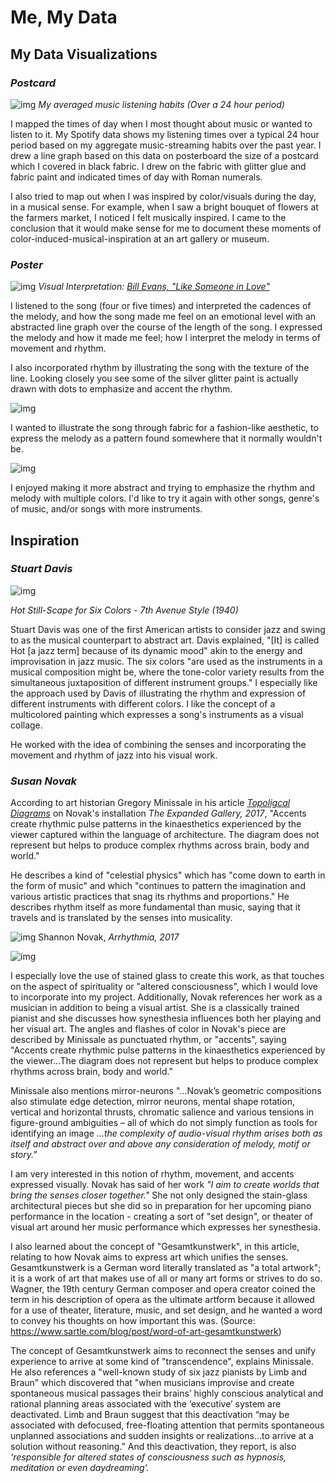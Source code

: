 
# Me, My Data

## My Data Visualizations

### *Postcard* 

![img](img/DATA.jpeg)
_My averaged music listening habits (Over a 24 hour period)_

I mapped the times of day when I most thought about music or wanted to listen to it. My Spotify data shows my listening times over a typical 24 hour period based on my aggregate music-streaming habits over the past year. I drew a line graph based on this data on posterboard the size of a postcard which I covered in black fabric. I drew on the fabric with glitter glue and fabric paint and indicated times of day with Roman numerals. 

I also tried to map out when I was inspired by color/visuals during the day, in a musical sense. For example, when I saw a bright bouquet of flowers at the farmers market, I noticed I felt musically inspired. I came to the conclusion that it would make sense for me to document these moments of color-induced-musical-inspiration at an art gallery or museum.

### *Poster*

![img](img/billevans5.jpeg)
_Visual Interpretation: [Bill Evans, "Like Someone in Love"](https://www.youtube.com/watch?v=QFoapxPvZy4&list=RDQFoapxPvZy4&start_radio=1)_

I listened to the song (four or five times) and interpreted the cadences of the melody, and how the song made me feel on an emotional level with an abstracted line graph over the course of the length of the song. I expressed the melody and how it made me feel; how I interpret the melody in terms of movement and rhythm. 

I also incorporated rhythm by illustrating the song with the texture of the line. Looking closely you see some of the silver glitter paint is actually drawn with dots to emphasize and accent the rhythm. 

![img](img/billevans4.jpeg)

I wanted to illustrate the song through fabric for a fashion-like aesthetic, to express the melody as a pattern found somewhere that it normally wouldn't be. 

![img](img/billevans3.jpeg)

I enjoyed making it more abstract and trying to emphasize the rhythm and melody with multiple colors. I'd like to try it again with other songs, genre's of music, and/or songs with more instruments. 

## Inspiration

### *Stuart Davis*

![img](img/StuartDavis1.jpeg)

_Hot Still-Scape for Six Colors - 7th Avenue Style (1940)_

Stuart Davis was one of the first American artists to consider jazz and swing to as the musical counterpart to abstract art. Davis explained, "[It] is called Hot [a jazz term] because of its dynamic mood" akin to the energy and improvisation in jazz music. The six colors "are used as the instruments in a musical composition might be, where the tone-color variety results from the simultaneous juxtaposition of different instrument groups." I especially like the approach used by Davis of illustrating the rhythm and expression of different instruments with different colors. I like the concept of a multicolored painting which expresses a song's instruments as a visual collage. 

He worked with the idea of combining the senses and incorporating the movement and rhythm of jazz into his visual work. 

### *Susan Novak*

According to art historian Gregory Minissale in his article [_Topoligcal Diagrams_](http://drainmag.com/topological-diagrams/?fbclid=IwAR1Fv1jNcyFHHbj4PyOaplEag5D6UK8aYpgJntMUtHW0yjzZCUyVRXCU9jE) on Novak's installation _The Expanded Gallery, 2017_, "Accents create rhythmic pulse patterns in the kinaesthetics experienced by the viewer captured within the language of architecture. The diagram does not represent but helps to produce complex rhythms across brain, body and world."  

He describes a kind of "celestial physics" which has "come down to earth in the form of music" and which "continues to pattern the imagination and various artistic practices that snag its rhythms and proportions." He describes rhythm itself as more fundamental than music, saying that it travels and is translated by the senses into musicality. 

![img](img/ShannonNovak1.jpeg)
Shannon Novak, _Arrhythmia, 2017_

![img](img/ShannonNovak2.jpeg)

I especially love the use of stained glass to create this work, as that touches on the aspect of spirituality or "altered consciousness", which I would love to incorporate into my project. Additionally, Novak references her work as a musician in addition to being a visual artist. She is a classically trained pianist and she discusses how synesthesia influences both her playing and her visual art. The angles and flashes of color in Novak's piece are described by Minissale as punctuated rhythm, or "accents", saying "Accents create rhythmic pulse patterns in the kinaesthetics experienced by the viewer...The diagram does not represent but helps to produce complex rhythms across brain, body and world."

Minissale also mentions mirror-neurons "...Novak’s geometric compositions also stimulate edge detection, mirror neurons, mental shape rotation, vertical and horizontal thrusts, chromatic salience and various tensions in figure-ground ambiguities – all of which do not simply function as tools for identifying an image _*...the complexity of audio-visual rhythm arises both as itself and abstract over and above any consideration of melody, motif or story."*_

I am very interested in this notion of rhythm, movement, and accents expressed visually. Novak has said of her work _"I aim to create worlds that bring the senses closer together."_ She not only designed the stain-glass architectural pieces but she did so in preparation for her upcoming piano performance in the location - creating a sort of "set design", or theater of visual art around her music performance which expresses her synesthesia.

I also learned about the concept of "Gesamtkunstwerk", in this article, relating to how Novak aims to express art which unifies the senses. Gesamtkunstwerk is a German word literally translated as "a total artwork"; it is a work of art that makes use of all or many art forms or strives to do so. Wagner, the 19th century German composer and opera creator coined the term in his description of opera as the ultimate artform because it allowed for a use of theater, literature, music, and set design, and he wanted a word to convey his thoughts on how important this was. (Source: https://www.sartle.com/blog/post/word-of-art-gesamtkunstwerk)
 
The concept of Gesamtkunstwerk aims to reconnect the senses and unify experience to arrive at some kind of "transcendence", explains Minissale. He also references a "well-known study of six jazz pianists by Limb and Braun" which discovered that "when musicians improvise and create spontaneous musical passages their brains’ highly conscious analytical and rational planning areas associated with the ‘executive’ system are deactivated. Limb and Braun suggest that this deactivation “may be associated with defocused, free-floating attention that permits spontaneous unplanned associations and sudden insights or realizations…to arrive at a solution without reasoning.” And this deactivation, they report, is also _*‘responsible for altered states of consciousness such as hypnosis, meditation or even daydreaming’.*_











